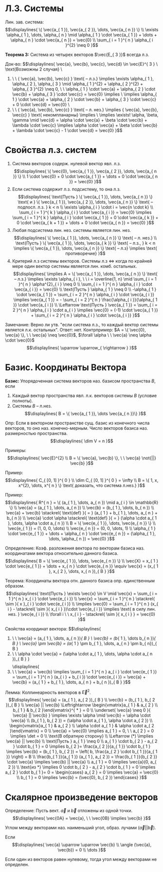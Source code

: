 # Л.З. Системы 
Лин. зав. система: 
$$\displaylines{
\{ \vec{a_{ 1 }}, \vec{a_{ 2 }}, \dots, \vec{a_{ n }} \} \\ 
\exists \alpha_{ 1 }, \dots, \alpha_{ n } \mid \alpha_{ 1 } \cdot \vec{a_{ 1 }} + \dots + \alpha_{ n } \cdot \vec{a_{ n }} = \vec{0} \\ 
\sum_{ i = 1 }^{ n } \alpha_{ i }^{2} \neq 0 
}$$

**Теорема 3:** Система из четырех векторов $\vec{E_{ 3 }}$ всегда л.з. 

Док-во: 
$$\displaylines{
\vec{a}, \vec{b}, \vec{c}, \vec{d} \in \vec{E}^{ 3 } \\ 
\text{Возможны 2 случая} \\ 
1. \ \ \{ \vec{a}, \vec{b}, \vec{c} \} \text{ – л.з.} \implies \exists \alpha_{ 1 }, \alpha_{ 2 }, \alpha_{ 3 } \mid \alpha_{ 1 }^{2} + \alpha_{ 2 }^{2} + \alpha_{ 3 }^{2} \neq 0, \ \ \alpha_{ 1 } \cdot \vec{a} + \alpha_{ 2 } \cdot \vec{b} + \alpha_{ 3 } \cdot \vec{c} = \vec{0} \implies \\
\implies \alpha_{ 1 } \cdot \vec{a} + \alpha_{ 2 } \cdot \vec{b} + \alpha_{ 3 } \cdot \vec{c} + 0 \cdot \vec{d} = \vec{0} \\ 
2. \ \ \{ \vec{a}, \vec{b}, \vec{c} \} \text{ – л. нез.} \implies \{ \vec{a}, \vec{b}, \vec{c} \} \text{ некомпланарны} \implies \\ 
\implies \exists! \alpha, \beta, \gamma \mid \vec{d} = \alpha \cdot \vec{a} + \beta \cdot \vec{b} + \lambda \cdot \vec{c} \implies  \alpha \cdot \vec{a} + \beta \cdot \vec{b} + \lambda \cdot \vec{c} - 1 \cdot \vec{d} = \vec{0}
}$$

# Свойства л.з. систем 
1. Система векторов содерж. нулевой вектор явл. л.з. 
$$\displaylines{
\{ \vec{0}, \vec{a_{ 1 }}, \vec{a_{ 2 }}, \dots, \vec{a_{ n }} \} \\ 
1 \cdot \vec{0} + 0 \cdot \vec{a_{ 1 }} + \dots + 0 \cdot \vec{a_{ n }} = \vec{0}
}$$
2. Если система содержит л.з. подсистему, то она л.з. 
$$\displaylines{
\text{Пусть } \{ \vec{a_{ 1 }}, \dots, \vec{a_{ n }} \} \text{ и } \{ \vec{a_{ 1 }}, \vec{a_{ 2 }}, \dots, \vec{a_{ n }} \} \text{ – подпосл. л.з. } k < n \\ 
\exists \alpha_{ i } \cdot i = \vec{n \cdot k} \\ 
\sum_{ i = 1 }^{ k } \alpha_{ i } \cdot \vec{a_{ i }} = \vec{0} \implies \sum_{ i = 1 }^{ k } \alpha_{ i } \cdot \vec{a_{ 1 }} + 0 \cdot \vec{a_{ k }} + 0 \cdot \vec{a_{ k + 1 }} + \dots + 0 \cdot \vec{a_{ n }} = \vec{0}
}$$
3. Любая подсистема лин. нез. системы является лин. нез. 
$$\displaylines{
\{ \vec{a_{ 1 }}, \dots, \vec{a_{ n }} \} \text{ – л. нез.} \\ 
\text{Пусть } \{ \vec{a_{ 1 }}, \dots, \vec{a_{ k }} \} \text{ – л.з., } k < n \implies \{ \vec{a_{ 1 }}, \dots, \vec{a_{ n }} \} \text{ – л.з} \implies \text{ противоречие} 
}$$
4. Критерий л.з системы векторов. Системы л.з $\Leftrightarrow$ когда по крайней мере один вектор системы является лин. комб. остальных. 
$$\displaylines{
\implies A = \{ \vec{a_{ 1 }}, \dots, \vec{a_{ n }} \} \text{ – л.з.} \implies \exists \alpha_{ i }, \ \ i = \overline{1, n} \mid \sum_{ i = 1 }^{ n } \alpha^{2}_{ i } \neq 0 \\ 
\sum_{ i = 1 }^{ n } \alpha_{ i } \cdot \vec{a_{ i }} = \vec{0} \\ 
\text{Пусть } \alpha_{ 1  } \neq 0 \\ 
-\alpha_{ 1 } \cdot \vec{a_{ 1 }} = \sum_{ i = 2 }^{ n } \alpha_{ i } \cdot \vec{a_{ i }} \implies \vec{a_{ 1 }} = - \sum_{ i = 2 }^{ n } \frac{\alpha_{ i }}{\alpha_{ 1 }} \cdot \vec{a_{ i }} \\ 
\Leftarrow \text{Пусть } \vec{a_{ 1 }} = \sum_{ i = 2 }^{ n } \alpha_{ i } \cdot a_{ i } \implies \vec{0} = (-1) \cdot \vec{a_{ 1 }} + \sum_{ i = 2 }^{ n } \alpha_{ i } \cdot \vec{a_{ i }}
}$$

Замечание: Верно ли утв. "если система л.з., то каждый вектор системы является л.к. остальных". Ответ: нет. Контрпример: $A = \{ \vec{0}, \vec{a} \}, \ \ \vec{a} \neq \vec{0}$, $\forall \alpha \ \ \vec{a} \neq \alpha \cdot \vec{0}$ 
$$\displaylines{
\uparrow \uparrow_{ \rightarrow }
}$$

# Базис. Координаты Вектора 
**Базис:** Упорядоченная система векторов наз. базисом пространства $B$, если 
1. Каждый вектор пространства явл. л.к. векторов системы $B$ (условие полноты).  
2. Системы $B$ – л.нез. 
$$\displaylines{
B = \{ \vec{a_{ 1 }}, \dots \vec{a_{ n }}\}
}$$

Опр: Если в векторном пространстве сущ. базис из конечного числа векторов, то оно наз. конечно-мерным. Число векторов базиса наз. размерностью пространства. 
$$\displaylines{
\dim V = n 
}$$

Примеры: 
$$\displaylines{
\vec{E}^{2} \\ 
B = \{ \vec{a}, \vec{b} \}, \ \ \vec{a} \not{||} \vec{b}
}$$

Пример: 
$$\displaylines{
C_{ [0, 1] }^{ 0 } \\ 
\dim C_{ [0, 1] }^{ 0 } = \infty \\ 
B = \{ 1, x, x^{2}, \dots, x^{ n } \} \text{ доказать, что система л.нез.}  
}$$

Пример: 
$$\displaylines{
R^{ n } = \{ (a_{ 1 }, \dots, a_{ n }) \mid a_{ i } \in \mathbb{R} \} \\ 
\vec{a} = (a_{ 1 }, \dots, a_{ n }) \\ 
\vec{b} = (b_{ 1 }, \dots, b_{ n }) \\ 
\vec{a} + \vec{b} \stackrel{ \text{def} }{ = } (a_{ 1 } + b_{ 1 }, \dots, a_{ n } + b_{ n }) \\ 
\vec{a} \cdot \alpha \stackrel{ \text{def} }{ = } (\alpha \cdot a_{ 1 }, \dots, \alpha \cdot a_{ n }) \\ 
B = \{ \vec{e_{ 1 }}, \dots, \vec{e_{ n }} \} \\ 
\vec{e_{ 1 }} = (1, 0, 0, \dots) \\ 
\vec{e_{ n }} = (0, 0, \dots, 1) \\ 
\alpha_{ 1 } \cdot \vec{e_{ 1 }} + \dots + \alpha_{ n } \cdot \vec{e_{ n }} = (\alpha_{ 1 }, \dots, \alpha_{ n }) = \vec{0}
}$$

Определение: Коэф. разложения вектора по векторам базиса наз. координатами вектора относительно данного базиса. 
$$\displaylines{
B = \{ \vec{e_{ 1 }}, \dots, \vec{e_{ n }} \} \\ 
\vec{X} = x_{ 1 } \cdot \vec{e_{ 1 }} + \dots + x_{ n } \cdot \vec{e_{ n }} \equiv \vec{x} = (x_{ 1 }, x_{ 2 }, \dots, x_{ n })_{ B }
}$$

Теорема: Координаты вектора отн. данного базиса опр. единственным образом. 
$$\displaylines{
\text{Пусть } \exists \vec{x} \in V \mid \vec{x} = \sum_{ i = 1 }^{ n } x_{ i } \cdot \vec{e_{ i }} \\ 
\vec{x} = \sum_{ i = 1 }^{ n } \stackrel{ \sim }{ x }_{ i } \cdot \vec{e_{ i }} \\ 
\implies \vec{0} = \sum_{ i = 1 }^{ n } (x_{ i } - \stackrel{ \sim }{ x_{ i } })\cdot \vec{e_{ i }} \implies \text{ в силу лин. нез. } \vec{e_{ i }} \\ 
\forall i \ \ x_{ i } - \stackrel{ \sim }{ x_{ i } } = \vec{0}
}$$

Свойства координат вектора: 
$$\displaylines{
1. \ \ \vec{a} = (a_{ 1 }, \dots, a_{ n })_{ B } \\ 
\vec{b} = (b_{ 1 }, \dots b_{ n })_{ B } \\ 
\vec{a} \pm \vec{b} = (a_{ 1 } \pm b_{ 1 }, \dots, a_{ n } \pm b_{ n})_{ B }
2. \ \ \alpha \cdot \vec{a} = (\alpha \cdot a_{ 1 }, \dots, \alpha \cdot a_{ n })_{ B } 
}$$
$$\displaylines{
1. \ \ \vec{a} + \vec{b} \implies \sum_{ i = 1 }^{ n } a_{ i } \cdot \vec{e_{ 1 }} = \sum_{ i = 1 }^{ n } (a_{ i } + b_{ i }) \cdot \vec{e_{ i }} = \vec{a} + \vec{b} = (a_{ 1 } + b_{ 1 }, \dots, a_{ n } + b_{ n })_{ B }
}$$

Лемма: Коллинеарность векторов в $\vec{E}^{2}$. 
$$\displaylines{
\vec{a} = (a_{ 1 }, a_{ 2 })_{ B } \\ 
\vec{b} = (b_{ 1 }, b_{ 2 })_{ B } \\ 
\vec{a} || \vec{b} \Leftrightarrow \begin{vmatrix}a_{ 1 } & a_{ 2 } \\ b_{ 1 } & b_{ 2 }\end{vmatrix}^{ * } = 0 \\ 
\underset{ \vec{a} \neq 0 }{ \vec{a} || \vec{b} } \implies \exists \alpha \mid \vec{b} = \alpha \cdot \vec{a} \\ 
(b_{ 1 }, b_{ 2 }) = (\alpha \cdot a_{ 1 }, \alpha \cdot a_{ 2 }) \\ 
\begin{vmatrix}a_{ 1 } & a_{ 2 } \\ \alpha \cdot a_{ 1 } & \alpha \cdot a_{ 2 }\end{vmatrix} = 0 \\ 
\vec{a} = \vec{0} \implies a_{ 1 } = 0, \ \ a_{ 2 } = 0 \implies \det = 0 \\ 
\text{В обратную сторону} \\ 
\Leftarrow (*) \implies \vec{a} || \vec{b} \\ 
\text{Пусть } a_{ 1 } \neq 0 \\ 
a_{ 1 } \cdot b_{ 2 } - a_{ 2 } \cdot b_{ 1 } = 0 \implies b_{ 2 }= \frac{a_{ 2 }}{a_{ 1 }} \cdot b_{ 1 } \implies \vec{b} = (b_{ 1 }, b_{ 2 }) = \left( b, \frac{a_{ 2 } \cdot b_{ 1 }}{a_{ 1 }} \right) = B \\ 
\frac{b_{ 1 }}{a_{ 1 }} (a_{ 1 }, a_{ 2 }) = \frac{b_{ 1 }}{b_{ 2 }} \cdot \vec{a} \implies \vec{b} || \vec{a} \\ 
a_{ 1 } = 0 \implies \vec{a}(0, a_{ 2 }) \\ 
\text{из *} \implies 0 \cdot b_{ 2 } - a_{ 2 } \cdot b_{ 1 } = 0 \implies a_{ 2 } \cdot b_{ 1 }= 0 = 
\begin{cases}
a_{ 2 } = 0 \implies \vec{a} = \vec{0}  \\
b_{ 1 } = 0 \implies \vec{b} = (\vec{0}, b_{ 2 }) 
\end{cases}
}$$

# Скалярное произведение векторов 
Определение: Пусть вект. $\vec{a}$ и $\vec{b}$ отложены из одной точки. 
$$\displaylines{
\vec{0A} = \vec{a}, \ \ \vec{0B} \implies \vec{b} 
}$$

Углом между векторами наз. наименьший угол, образ. лучами $(\vec{a} || \vec{b})$. 

Если 
$$\displaylines{
\vec{a} \uparrow \uparrow \vec{b} \\ 
\angle (\vec{a}, \vec{b}) = 0 \\ 
\dots
}$$

Если один из векторов равен нулевому, тогда угол между векторами не определен. 


